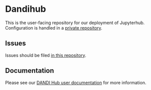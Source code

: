 # Dandihub

This is the user-facing repository for our deployment of Jupyterhub.
Configuration is handled in a [private repository](https://github.com/dandi/nebari-deployments/).

## Issues

Issues should be filed [in this repository](https://github.com/dandi/dandi-hub/issues).

## Documentation

Please see our [DANDI Hub user documentation](https://docs.dandiarchive.org/user-guide-using/dandi-hub/) for more information.
